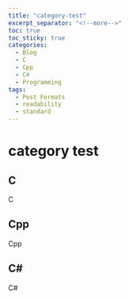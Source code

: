 ```yaml
---
title: "category-test"
excerpt_separator: "<!--more-->"
toc: true
toc_sticky: true
categories:
  - Blog
  - C
  - Cpp
  - C#
  - Programming
tags:
  - Post Formats
  - readability
  - standard
---
```


# category test
## C
C
## Cpp
Cpp
## C#
C#
